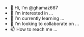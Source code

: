 - 👋 Hi, I’m @ghamaz667
- 👀 I’m interested in ...
- 🌱 I’m currently learning ...
- 💞️ I’m looking to collaborate on ...
- 📫 How to reach me ...

<!---
ghamaz667/ is a ✨ special ✨ repository because its `README.md` (this file) appears on your GitHub profile.
You can click the Preview link to take a look at your changes.
--->
